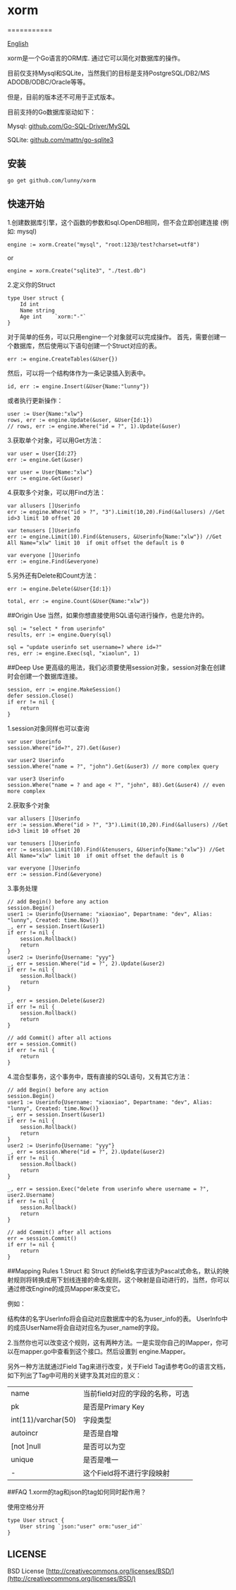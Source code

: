 # xorm
===========

[English](README.md)

xorm是一个Go语言的ORM库. 通过它可以简化对数据库的操作。

目前仅支持Mysql和SQLite，当然我们的目标是支持PostgreSQL/DB2/MS ADODB/ODBC/Oracle等等。

但是，目前的版本还不可用于正式版本。

目前支持的Go数据库驱动如下：

Mysql: [github.com/Go-SQL-Driver/MySQL](https://github.com/Go-SQL-Driver/MySQL)

SQLite: [github.com/mattn/go-sqlite3](https://github.com/mattn/go-sqlite3)

## 安装

	go get github.com/lunny/xorm

## 快速开始

1.创建数据库引擎，这个函数的参数和sql.OpenDB相同，但不会立即创建连接 (例如: mysql)

	engine := xorm.Create("mysql", "root:123@/test?charset=utf8")

or

	engine = xorm.Create("sqlite3", "./test.db")


2.定义你的Struct


	type User struct {
    	Id int
    	Name string
    	Age int    `xorm:"-"`
	}


对于简单的任务，可以只用engine一个对象就可以完成操作。
首先，需要创建一个数据库，然后使用以下语句创建一个Struct对应的表。


	err := engine.CreateTables(&User{})

	
然后，可以将一个结构体作为一条记录插入到表中。
  

	id, err := engine.Insert(&User{Name:"lunny"})


或者执行更新操作：


	user := User{Name:"xlw"}
	rows, err := engine.Update(&user, &User{Id:1})
	// rows, err := engine.Where("id = ?", 1).Update(&user)


3.获取单个对象，可以用Get方法：


	var user = User{Id:27}
	err := engine.Get(&user)

	var user = User{Name:"xlw"}
	err := engine.Get(&user)
	
4.获取多个对象，可以用Find方法：

	var allusers []Userinfo
	err := engine.Where("id > ?", "3").Limit(10,20).Find(&allusers) //Get id>3 limit 10 offset 20

	var tenusers []Userinfo
	err := engine.Limit(10).Find(&tenusers, &Userinfo{Name:"xlw"}) //Get All Name="xlw" limit 10  if omit offset the default is 0

	var everyone []Userinfo
	err := engine.Find(&everyone)

5.另外还有Delete和Count方法：

	err := engine.Delete(&User{Id:1})
	
	total, err := engine.Count(&User{Name:"xlw"})

##Origin Use
当然，如果你想直接使用SQL语句进行操作，也是允许的。

	sql := "select * from userinfo"
	results, err := engine.Query(sql)
	
	sql = "update userinfo set username=? where id=?"
	res, err := engine.Exec(sql, "xiaolun", 1) 

##Deep Use
更高级的用法，我们必须要使用session对象，session对象在创建时会创建一个数据库连接。


	session, err := engine.MakeSession()
	defer session.Close()
	if err != nil {
    	return
	}


1.session对象同样也可以查询

	var user Userinfo
	session.Where("id=?", 27).Get(&user)

	var user2 Userinfo
	session.Where("name = ?", "john").Get(&user3) // more complex query

	var user3 Userinfo
	session.Where("name = ? and age < ?", "john", 88).Get(&user4) // even more complex


2.获取多个对象

	var allusers []Userinfo
	err := session.Where("id > ?", "3").Limit(10,20).Find(&allusers) //Get id>3 limit 10 offset 20

	var tenusers []Userinfo
	err := session.Limit(10).Find(&tenusers, &Userinfo{Name:"xlw"}) //Get All Name="xlw" limit 10  if omit offset the default is 0

	var everyone []Userinfo
	err := session.Find(&everyone)
	
3.事务处理

	// add Begin() before any action
	session.Begin()	
	user1 := Userinfo{Username: "xiaoxiao", Departname: "dev", Alias: "lunny", Created: time.Now()}
	_, err = session.Insert(&user1)
	if err != nil {
		session.Rollback()
		return
	}
	user2 := Userinfo{Username: "yyy"}
	_, err = session.Where("id = ?", 2).Update(&user2)
	if err != nil {
		session.Rollback()
		return
	}

	_, err = session.Delete(&user2)
	if err != nil {
		session.Rollback()
		return
	}

    // add Commit() after all actions
	err = session.Commit()
	if err != nil {
		return
	}

4.混合型事务，这个事务中，既有直接的SQL语句，又有其它方法：

	// add Begin() before any action
	session.Begin()	
	user1 := Userinfo{Username: "xiaoxiao", Departname: "dev", Alias: "lunny", Created: time.Now()}
	_, err = session.Insert(&user1)
	if err != nil {
		session.Rollback()
		return
	}
	user2 := Userinfo{Username: "yyy"}
	_, err = session.Where("id = ?", 2).Update(&user2)
	if err != nil {
		session.Rollback()
		return
	}

	_, err = session.Exec("delete from userinfo where username = ?", user2.Username)
	if err != nil {
		session.Rollback()
		return
	}

    // add Commit() after all actions
	err = session.Commit()
	if err != nil {
		return
	}

##Mapping Rules
1.Struct 和 Struct 的field名字应该为Pascal式命名，默认的映射规则将转换成用下划线连接的命名规则，这个映射是自动进行的，当然，你可以通过修改Engine的成员Mapper来改变它。

例如：

结构体的名字UserInfo将会自动对应数据库中的名为user_info的表。	
UserInfo中的成员UserName将会自动对应名为user_name的字段。

2.当然你也可以改变这个规则，这有两种方法。一是实现你自己的IMapper，你可以在mapper.go中查看到这个接口。然后设置到 engine.Mapper。

另外一种方法就通过Field Tag来进行改变，关于Field Tag请参考Go的语言文档，如下列出了Tag中可用的关键字及其对应的意义：

<table>
    <tr>
        <td>name</td><td>当前field对应的字段的名称，可选</td>
    </tr>
    <tr>
        <td>pk</td><td>是否是Primary Key</td>
    </tr>
    <tr>
        <td>int(11)/varchar(50)</td><td>字段类型</td>
    </tr>
    <tr>
        <td>autoincr</td><td>是否是自增</td>
    </tr>
    <tr>
        <td>[not ]null</td><td>是否可以为空</td>
    </tr>
    <tr>
        <td>unique</td><td>是否是唯一</td>
    </tr>
    <tr>
        <td>-</td><td>这个Field将不进行字段映射</td>
    </tr>
</table>


##FAQ
1.xorm的tag和json的tag如何同时起作用？
  
  使用空格分开

	type User struct {
    	User string `json:"user" orm:"user_id"`
	}

## LICENSE

 BSD License
 [http://creativecommons.org/licenses/BSD/](http://creativecommons.org/licenses/BSD/)
